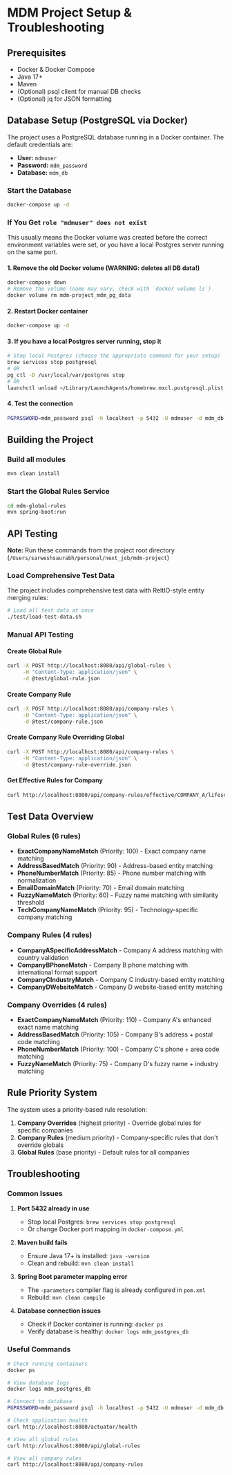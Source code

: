 # MDM Project Setup & Troubleshooting

## Prerequisites
- Docker & Docker Compose
- Java 17+
- Maven
- (Optional) psql client for manual DB checks
- (Optional) jq for JSON formatting

## Database Setup (PostgreSQL via Docker)

The project uses a PostgreSQL database running in a Docker container. The default credentials are:
- **User:** `mdmuser`
- **Password:** `mdm_password`
- **Database:** `mdm_db`

### Start the Database
```sh
docker-compose up -d
```

### If You Get `role "mdmuser" does not exist`
This usually means the Docker volume was created before the correct environment variables were set, or you have a local Postgres server running on the same port.

#### 1. Remove the old Docker volume (WARNING: deletes all DB data!)
```sh
docker-compose down
# Remove the volume (name may vary, check with `docker volume ls`)
docker volume rm mdm-project_mdm_pg_data
```

#### 2. Restart Docker container
```sh
docker-compose up -d
```

#### 3. If you have a local Postgres server running, stop it
```sh
# Stop local Postgres (choose the appropriate command for your setup)
brew services stop postgresql
# OR
pg_ctl -D /usr/local/var/postgres stop
# OR
launchctl unload ~/Library/LaunchAgents/homebrew.mxcl.postgresql.plist
```

#### 4. Test the connection
```sh
PGPASSWORD=mdm_password psql -h localhost -p 5432 -U mdmuser -d mdm_db -c "SELECT version();"
```

## Building the Project

### Build all modules
```sh
mvn clean install
```

### Start the Global Rules Service
```sh
cd mdm-global-rules
mvn spring-boot:run
```

## API Testing

**Note:** Run these commands from the project root directory (`/Users/sarweshsaurabh/personal/next_job/mdm-project`)

### Load Comprehensive Test Data
The project includes comprehensive test data with ReltIO-style entity merging rules:

```bash
# Load all test data at once
./test/load-test-data.sh
```

### Manual API Testing

#### Create Global Rule
```bash
curl -X POST http://localhost:8080/api/global-rules \
     -H "Content-Type: application/json" \
     -d @test/global-rule.json
```

#### Create Company Rule
```bash
curl -X POST http://localhost:8080/api/company-rules \
     -H "Content-Type: application/json" \
     -d @test/company-rule.json
```

#### Create Company Rule Overriding Global
```bash
curl -X POST http://localhost:8080/api/company-rules \
     -H "Content-Type: application/json" \
     -d @test/company-rule-override.json
```

#### Get Effective Rules for Company
```bash
curl http://localhost:8080/api/company-rules/effective/COMPANY_A/lifescience
```

## Test Data Overview

### Global Rules (6 rules)
- **ExactCompanyNameMatch** (Priority: 100) - Exact company name matching
- **AddressBasedMatch** (Priority: 90) - Address-based entity matching
- **PhoneNumberMatch** (Priority: 85) - Phone number matching with normalization
- **EmailDomainMatch** (Priority: 70) - Email domain matching
- **FuzzyNameMatch** (Priority: 60) - Fuzzy name matching with similarity threshold
- **TechCompanyNameMatch** (Priority: 95) - Technology-specific company matching

### Company Rules (4 rules)
- **CompanyASpecificAddressMatch** - Company A address matching with country validation
- **CompanyBPhoneMatch** - Company B phone matching with international format support
- **CompanyCIndustryMatch** - Company C industry-based entity matching
- **CompanyDWebsiteMatch** - Company D website-based entity matching

### Company Overrides (4 rules)
- **ExactCompanyNameMatch** (Priority: 110) - Company A's enhanced exact name matching
- **AddressBasedMatch** (Priority: 105) - Company B's address + postal code matching
- **PhoneNumberMatch** (Priority: 100) - Company C's phone + area code matching
- **FuzzyNameMatch** (Priority: 75) - Company D's fuzzy name + industry matching

## Rule Priority System

The system uses a priority-based rule resolution:
1. **Company Overrides** (highest priority) - Override global rules for specific companies
2. **Company Rules** (medium priority) - Company-specific rules that don't override globals
3. **Global Rules** (base priority) - Default rules for all companies

## Troubleshooting

### Common Issues

1. **Port 5432 already in use**
   - Stop local Postgres: `brew services stop postgresql`
   - Or change Docker port mapping in `docker-compose.yml`

2. **Maven build fails**
   - Ensure Java 17+ is installed: `java -version`
   - Clean and rebuild: `mvn clean install`

3. **Spring Boot parameter mapping error**
   - The `-parameters` compiler flag is already configured in `pom.xml`
   - Rebuild: `mvn clean compile`

4. **Database connection issues**
   - Check if Docker container is running: `docker ps`
   - Verify database is healthy: `docker logs mdm_postgres_db`

### Useful Commands

```bash
# Check running containers
docker ps

# View database logs
docker logs mdm_postgres_db

# Connect to database
PGPASSWORD=mdm_password psql -h localhost -p 5432 -U mdmuser -d mdm_db

# Check application health
curl http://localhost:8080/actuator/health

# View all global rules
curl http://localhost:8080/api/global-rules

# View all company rules
curl http://localhost:8080/api/company-rules
```